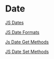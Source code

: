# Date

[JS Dates](https://www.w3schools.com/js/js_dates.asp)

[JS Date Formats](https://www.w3schools.com/js/js_date_formats.asp)

[Js Date Get Methods](https://www.w3schools.com/js/js_date_methods.asp)

[JS Date Set Methods](https://www.w3schools.com/js/js_date_methods_set.asp)

